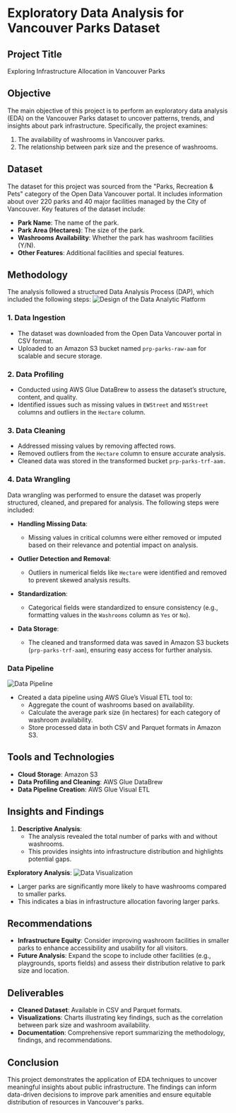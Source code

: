 # Exploratory Data Analysis for Vancouver Parks Dataset

## Project Title
Exploring Infrastructure Allocation in Vancouver Parks

## Objective
The main objective of this project is to perform an exploratory data analysis (EDA) on the Vancouver Parks dataset to uncover patterns, trends, and insights about park infrastructure. Specifically, the project examines:
1. The availability of washrooms in Vancouver parks.
2. The relationship between park size and the presence of washrooms.
## Dataset
The dataset for this project was sourced from the "Parks, Recreation & Pets" category of the Open Data Vancouver portal. It includes information about over 220 parks and 40 major facilities managed by the City of Vancouver. Key features of the dataset include:

- **Park Name**: The name of the park.
- **Park Area (Hectares)**: The size of the park.
- **Washrooms Availability**: Whether the park has washroom facilities (Y/N).
- **Other Features**: Additional facilities and special features.

## Methodology
The analysis followed a structured Data Analysis Process (DAP), which included the following steps:
![Design of the Data Analytic Platform](https://github.com/user-attachments/assets/6d42e259-de26-4ac6-bab6-9c0ae7827b0a)
### 1. Data Ingestion
- The dataset was downloaded from the Open Data Vancouver portal in CSV format.
- Uploaded to an Amazon S3 bucket named `prp-parks-raw-aam` for scalable and secure storage.

### 2. Data Profiling
- Conducted using AWS Glue DataBrew to assess the dataset’s structure, content, and quality.
- Identified issues such as missing values in `EWStreet` and `NSStreet` columns and outliers in the `Hectare` column.

### 3. Data Cleaning
- Addressed missing values by removing affected rows.
- Removed outliers from the `Hectare` column to ensure accurate analysis.
- Cleaned data was stored in the transformed bucket `prp-parks-trf-aam.`

### 4. Data Wrangling
Data wrangling was performed to ensure the dataset was properly structured, cleaned, and prepared for analysis. The following steps were included:

- **Handling Missing Data**:
  - Missing values in critical columns were either removed or imputed based on their relevance and potential impact on analysis.

- **Outlier Detection and Removal**:
  - Outliers in numerical fields like `Hectare` were identified and removed to prevent skewed analysis results.

- **Standardization**:
  - Categorical fields were standardized to ensure consistency (e.g., formatting values in the `Washrooms` column as `Yes` or `No`).

- **Data Storage**:
  - The cleaned and transformed data was saved in Amazon S3 buckets (`prp-parks-trf-aam`), ensuring easy access for further analysis.

### Data Pipeline
![Data Pipeline](https://github.com/user-attachments/assets/24bd5ced-f2f1-4d4d-b7ce-a1482bed5bf8)

- Created a data pipeline using AWS Glue’s Visual ETL tool to:
  - Aggregate the count of washrooms based on availability.
  - Calculate the average park size (in hectares) for each category of washroom availability.
  - Store processed data in both CSV and Parquet formats in Amazon S3.

## Tools and Technologies
- **Cloud Storage**: Amazon S3
- **Data Profiling and Cleaning**: AWS Glue DataBrew
- **Data Pipeline Creation**: AWS Glue Visual ETL

## Insights and Findings
1. **Descriptive Analysis**:
   - The analysis revealed the total number of parks with and without washrooms.
   - This provides insights into infrastructure distribution and highlights potential gaps.

**Exploratory Analysis**:
![Data Visualization](https://github.com/user-attachments/assets/9d2a279f-7c96-43ab-85a6-ca56d6843816)
   - Larger parks are significantly more likely to have washrooms compared to smaller parks.
   - This indicates a bias in infrastructure allocation favoring larger parks.

## Recommendations
- **Infrastructure Equity**: Consider improving washroom facilities in smaller parks to enhance accessibility and usability for all visitors.
- **Future Analysis**: Expand the scope to include other facilities (e.g., playgrounds, sports fields) and assess their distribution relative to park size and location.

## Deliverables
- **Cleaned Dataset**: Available in CSV and Parquet formats.
- **Visualizations**: Charts illustrating key findings, such as the correlation between park size and washroom availability.
- **Documentation**: Comprehensive report summarizing the methodology, findings, and recommendations.

## Conclusion
This project demonstrates the application of EDA techniques to uncover meaningful insights about public infrastructure. The findings can inform data-driven decisions to improve park amenities and ensure equitable distribution of resources in Vancouver's parks.
